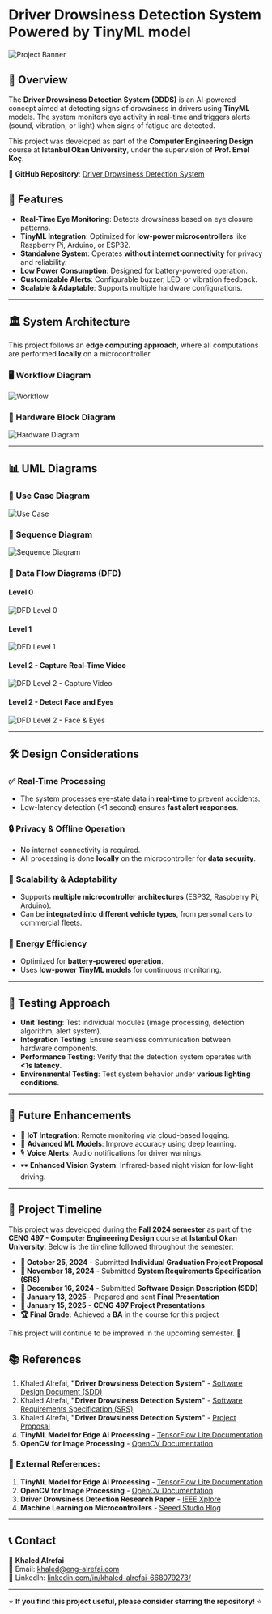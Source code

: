 # Driver Drowsiness Detection System Powered by TinyML model

![Project Banner](Diag/sampolpicture.png)

## 🚗 Overview
The **Driver Drowsiness Detection System (DDDS)** is an AI-powered concept aimed at detecting signs of drowsiness in drivers using **TinyML** models. The system monitors eye activity in real-time and triggers alerts (sound, vibration, or light) when signs of fatigue are detected.  

This project was developed as part of the **Computer Engineering Design** course at **Istanbul Okan University**, under the supervision of **Prof. Emel Koç**.

🔗 **GitHub Repository**: [Driver Drowsiness Detection System](https://github.com/Kaldx5/Driver-Drowsiness-Detection-System.git)

## 🎯 Features
- **Real-Time Eye Monitoring**: Detects drowsiness based on eye closure patterns.
- **TinyML Integration**: Optimized for **low-power microcontrollers** like Raspberry Pi, Arduino, or ESP32.
- **Standalone System**: Operates **without internet connectivity** for privacy and reliability.
- **Low Power Consumption**: Designed for battery-powered operation.
- **Customizable Alerts**: Configurable buzzer, LED, or vibration feedback.
- **Scalable & Adaptable**: Supports multiple hardware configurations.

---

## 🏛️ System Architecture
This project follows an **edge computing approach**, where all computations are performed **locally** on a microcontroller.

### 🖥️ Workflow Diagram
![Workflow](Diag/WorkFlow.png)

### 📡 Hardware Block Diagram
![Hardware Diagram](Diag/Hardware_diagram_block.png)

---

## 📊 UML Diagrams
### 🔹 Use Case Diagram
![Use Case](Diag/Use_Case_Diagram.jpg)

### 🔹 Sequence Diagram
![Sequence Diagram](Diag/Sequence_Diagram.png)

### 🔹 Data Flow Diagrams (DFD)
#### Level 0
![DFD Level 0](Diag/Data_Flow_Diagrams_lev0.png)

#### Level 1
![DFD Level 1](Diag/lev_1.png)

#### Level 2 - Capture Real-Time Video
![DFD Level 2 - Capture Video](Diag/DFD_Level-2_Capture_Real_Time_Video.png)

#### Level 2 - Detect Face and Eyes
![DFD Level 2 - Face & Eyes](Diag/DFD_Level-2_Detect_Face_and_Eye.png)

---

## 🛠️ Design Considerations
### ✅ **Real-Time Processing**
- The system processes eye-state data in **real-time** to prevent accidents.
- Low-latency detection (<1 second) ensures **fast alert responses**.

### 🔒 **Privacy & Offline Operation**
- No internet connectivity is required.
- All processing is done **locally** on the microcontroller for **data security**.

### 🔄 **Scalability & Adaptability**
- Supports **multiple microcontroller architectures** (ESP32, Raspberry Pi, Arduino).
- Can be **integrated into different vehicle types**, from personal cars to commercial fleets.

### 🔋 **Energy Efficiency**
- Optimized for **battery-powered operation**.
- Uses **low-power TinyML models** for continuous monitoring.

---

## 🧪 Testing Approach
- **Unit Testing**: Test individual modules (image processing, detection algorithm, alert system).
- **Integration Testing**: Ensure seamless communication between hardware components.
- **Performance Testing**: Verify that the detection system operates with **<1s latency**.
- **Environmental Testing**: Test system behavior under **various lighting conditions**.

---

## 🔮 Future Enhancements
- 📡 **IoT Integration**: Remote monitoring via cloud-based logging.
- 🏅 **Advanced ML Models**: Improve accuracy using deep learning.
- 🎙 **Voice Alerts**: Audio notifications for driver warnings.
- 🕶 **Enhanced Vision System**: Infrared-based night vision for low-light driving.

---

## 📆 Project Timeline  
This project was developed during the **Fall 2024 semester** as part of the **CENG 497 - Computer Engineering Design** course at **Istanbul Okan University**. Below is the timeline followed throughout the semester:  

- **📜 October 25, 2024** - Submitted **Individual Graduation Project Proposal**  
- **📄 November 18, 2024** - Submitted **System Requirements Specification (SRS)**  
- **📂 December 16, 2024** - Submitted **Software Design Description (SDD)**  
- **📢 January 13, 2025** - Prepared and sent **Final Presentation**  
- **🎤 January 15, 2025** - **CENG 497 Project Presentations**  
- **🏆 Final Grade:** Achieved a **BA** in the course for this project  

This project will continue to be improved in the upcoming semester. 🚀



## 📚 References
1. Khaled Alrefai, **"Driver Drowsiness Detection System"** - [Software Design Document (SDD)](docs/SDD.pdf)
2. Khaled Alrefai, **"Driver Drowsiness Detection System"** - [Software Requirements Specification (SRS)](docs/SRS.pdf)
3. Khaled Alrefai, **"Driver Drowsiness Detection System"** - [Project Proposal](docs/Proposal.pdf)
4. **TinyML Model for Edge AI Processing** - [TensorFlow Lite Documentation](https://www.tensorflow.org/lite)
5. **OpenCV for Image Processing** - [OpenCV Documentation](https://opencv.org/)

### 🔗 External References:
1. **TinyML Model for Edge AI Processing** - [TensorFlow Lite Documentation](https://www.tensorflow.org/lite)
2. **OpenCV for Image Processing** - [OpenCV Documentation](https://opencv.org/)
3. **Driver Drowsiness Detection Research Paper** - [IEEE Xplore](https://ieeexplore.ieee.org/document/8982938)
4. **Machine Learning on Microcontrollers** - [Seeed Studio Blog](https://www.seeedstudio.com/blog/machine-learning-on-microcontrollers/)

---

## 📞 Contact
👤 **Khaled Alrefai**  
📧 Email: [khaled@eng-alrefai.com](mailto:khaled@eng-alrefai.com)  
🔗 LinkedIn: [linkedin.com/in/khaled-alrefai-668079273/](https://www.linkedin.com/in/khaled-alrefai-668079273/)

---

⭐ **If you find this project useful, please consider starring the repository!** ⭐
